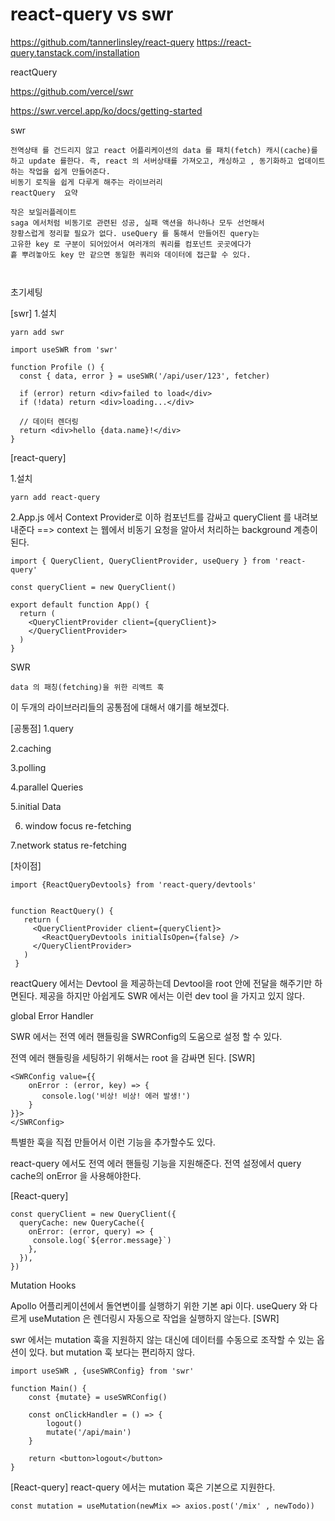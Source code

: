 # react-query vs swr

https://github.com/tannerlinsley/react-query
https://react-query.tanstack.com/installation

reactQuery

https://github.com/vercel/swr

https://swr.vercel.app/ko/docs/getting-started

swr

```
전역상태 를 건드리지 않고 react 어플리케이션의 data 를 패치(fetch) 캐시(cache)를 하고 update 를한다. 즉, react 의 서버상태를 가져오고, 캐싱하고 , 동기화하고 업데이트 하는 작업을 쉽게 만들어준다.
비동기 로직을 쉽게 다루게 해주는 라이브러리
reactQuery  요약

작은 보일러플레이트
saga 에서처럼 비동기로 관련된 성공, 실패 액션을 하나하나 모두 선언해서
장황스럽게 정리할 필요가 없다. useQuery 를 통해서 만들어진 query는
고유한 key 로 구분이 되어있어서 여러개의 쿼리를 컴포넌트 곳곳에다가
흩 뿌려놓아도 key 만 같으면 동일한 쿼리와 데이터에 접근할 수 있다.



```

초기세팅

[swr] 1.설치

```
yarn add swr
```

```
import useSWR from 'swr'

function Profile () {
  const { data, error } = useSWR('/api/user/123', fetcher)

  if (error) return <div>failed to load</div>
  if (!data) return <div>loading...</div>

  // 데이터 렌더링
  return <div>hello {data.name}!</div>
}
```

[react-query]

1.설치

```
yarn add react-query
```

2.App.js 에서 Context Provider로
이하 컴포넌트를 감싸고 queryClient 를 내려보내준다
==> context 는 웹에서 비동기 요청을 알아서
처리하는 background 계층이 된다.

```
import { QueryClient, QueryClientProvider, useQuery } from 'react-query'

const queryClient = new QueryClient()

export default function App() {
  return (
    <QueryClientProvider client={queryClient}>
    </QueryClientProvider>
  )
}
```

SWR

```
data 의 패칭(fetching)을 위한 리액트 훅
```

이 두개의 라이브러리들의 공통점에 대해서 얘기를 해보겠다.

[공통점]
1.query

2.caching

3.polling

4.parallel Queries

5.initial Data

6. window focus re-fetching

7.network status re-fetching

[차이점]

```
import {ReactQueryDevtools} from 'react-query/devtools'


function ReactQuery() {
   return (
     <QueryClientProvider client={queryClient}>
       <ReactQueryDevtools initialIsOpen={false} />
     </QueryClientProvider>
   )
 }

```

reactQuery 에서는 Devtool 을 제공하는데 Devtool을 root 안에 전달을 해주기만 하면된다. 제공을 하지만 아쉽게도 SWR 에서는 이런 dev tool 을 가지고 있지 않다.

global Error Handler

SWR 에서는 전역 에러 핸들링을 SWRConfig의 도움으로 설정 할 수 있다.

전역 에러 핸들링을 세팅하기 위해서는 root 을 감싸면 된다.
[SWR]

```
<SWRConfig value={{
    onError : (error, key) => {
       console.log('비상! 비상! 에러 발생!')
    }
}}>
</SWRConfig>
```

특별한 훅을 직접 만들어서 이런 기능을 추가할수도 있다.

react-query 에서도 전역 에러 핸들링 기능을 지원해준다.
전역 설정에서 query cache의 onError 을 사용해야한다.

[React-query]

```
const queryClient = new QueryClient({
  queryCache: new QueryCache({
    onError: (error, query) => {
     console.log(`${error.message}`)
    },
  }),
})
```

Mutation Hooks

Apollo 어플리케이션에서 돌연변이를 실행하기 위한 기본 api 이다.
useQuery 와 다르게 useMutation 은 렌더링시 자동으로 작업을 실행하지 않는다.
[SWR]

swr 에서는 mutation 훅을 지원하지 않는 대신에 데이터를 수동으로 조작할 수 있는 옵션이 있다. but mutation 훅 보다는 편리하지 않다.

```
import useSWR , {useSWRConfig} from 'swr'

function Main() {
    const {mutate} = useSWRConfig()

    const onClickHandler = () => {
        logout()
        mutate('/api/main')
    }

    return <button>logout</button>
}

```

[React-query]
react-query 에서는 mutation 훅은 기본으로 지원한다.

```
const mutation = useMutation(newMix => axios.post('/mix' , newTodo))
```
